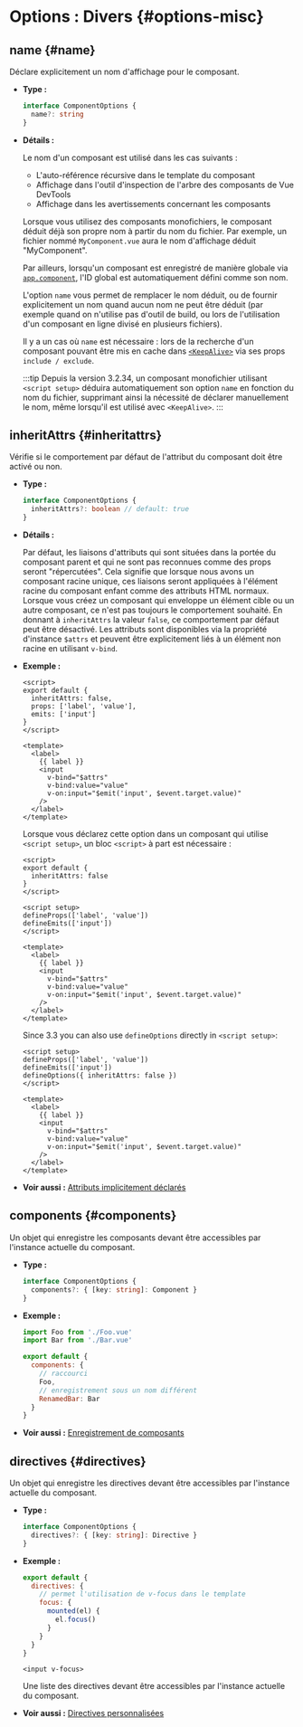 # Options : Divers {#options-misc}

## name {#name}

Déclare explicitement un nom d'affichage pour le composant.

- **Type :**

  ```ts
  interface ComponentOptions {
    name?: string
  }
  ```

- **Détails :**

  Le nom d'un composant est utilisé dans les cas suivants :

  - L'auto-référence récursive dans le template du composant
  - Affichage dans l'outil d'inspection de l'arbre des composants de Vue DevTools
  - Affichage dans les avertissements concernant les composants

  Lorsque vous utilisez des composants monofichiers, le composant déduit déjà son propre nom à partir du nom du fichier. Par exemple, un fichier nommé `MyComponent.vue` aura le nom d'affichage déduit "MyComponent".

  Par ailleurs, lorsqu'un composant est enregistré de manière globale via [`app.component`](/api/application#app-component), l'ID global est automatiquement défini comme son nom.

  L'option `name` vous permet de remplacer le nom déduit, ou de fournir explicitement un nom quand aucun nom ne peut être déduit (par exemple quand on n'utilise pas d'outil de build, ou lors de l'utilisation d'un composant en ligne divisé en plusieurs fichiers).

  Il y a un cas où `name` est nécessaire : lors de la recherche d'un composant pouvant être mis en cache dans [`<KeepAlive>`](/guide/built-ins/keep-alive) via ses props `include / exclude`.

  :::tip
  Depuis la version 3.2.34, un composant monofichier utilisant `<script setup>` déduira automatiquement son option `name` en fonction du nom du fichier, supprimant ainsi la nécessité de déclarer manuellement le nom, même lorsqu'il est utilisé avec `<KeepAlive>`.
  :::

## inheritAttrs {#inheritattrs}

Vérifie si le comportement par défaut de l'attribut du composant doit être activé ou non.

- **Type :**

  ```ts
  interface ComponentOptions {
    inheritAttrs?: boolean // default: true
  }
  ```

- **Détails :**

  Par défaut, les liaisons d'attributs qui sont situées dans la portée du composant parent et qui ne sont pas reconnues comme des props seront "répercutées". Cela signifie que lorsque nous avons un composant racine unique, ces liaisons seront appliquées à l'élément racine du composant enfant comme des attributs HTML normaux. Lorsque vous créez un composant qui enveloppe un élément cible ou un autre composant, ce n'est pas toujours le comportement souhaité. En donnant à `inheritAttrs` la valeur `false`, ce comportement par défaut peut être désactivé. Les attributs sont disponibles via la propriété d'instance `$attrs` et peuvent être explicitement liés à un élément non racine en utilisant `v-bind`.

- **Exemple :**

  <div class="options-api">

  ```vue
  <script>
  export default {
    inheritAttrs: false,
    props: ['label', 'value'],
    emits: ['input']
  }
  </script>

  <template>
    <label>
      {{ label }}
      <input
        v-bind="$attrs"
        v-bind:value="value"
        v-on:input="$emit('input', $event.target.value)"
      />
    </label>
  </template>
  ```

  </div>
  <div class="composition-api">

  Lorsque vous déclarez cette option dans un composant qui utilise `<script setup>`, un bloc `<script>` à part est nécessaire :

  ```vue
  <script>
  export default {
    inheritAttrs: false
  }
  </script>

  <script setup>
  defineProps(['label', 'value'])
  defineEmits(['input'])
  </script>

  <template>
    <label>
      {{ label }}
      <input
        v-bind="$attrs"
        v-bind:value="value"
        v-on:input="$emit('input', $event.target.value)"
      />
    </label>
  </template>
  ```

  Since 3.3 you can also use `defineOptions` directly in `<script setup>`:

  ```vue
  <script setup>
  defineProps(['label', 'value'])
  defineEmits(['input'])
  defineOptions({ inheritAttrs: false })
  </script>

  <template>
    <label>
      {{ label }}
      <input
        v-bind="$attrs"
        v-bind:value="value"
        v-on:input="$emit('input', $event.target.value)"
      />
    </label>
  </template>
  ```

  </div>

- **Voir aussi :** [Attributs implicitement déclarés](/guide/components/attrs)

## components {#components}

Un objet qui enregistre les composants devant être accessibles par l'instance actuelle du composant.

- **Type :**

  ```ts
  interface ComponentOptions {
    components?: { [key: string]: Component }
  }
  ```

- **Exemple :**

  ```js
  import Foo from './Foo.vue'
  import Bar from './Bar.vue'

  export default {
    components: {
      // raccourci
      Foo,
      // enregistrement sous un nom différent
      RenamedBar: Bar
    }
  }
  ```

- **Voir aussi :** [Enregistrement de composants](/guide/components/registration)

## directives {#directives}

Un objet qui enregistre les directives devant être accessibles par l'instance actuelle du composant.

- **Type :**

  ```ts
  interface ComponentOptions {
    directives?: { [key: string]: Directive }
  }
  ```

- **Exemple :**

  ```js
  export default {
    directives: {
      // permet l'utilisation de v-focus dans le template
      focus: {
        mounted(el) {
          el.focus()
        }
      }
    }
  }
  ```

  ```vue-html
  <input v-focus>
  ```

  Une liste des directives devant être accessibles par l'instance actuelle du composant.

- **Voir aussi :** [Directives personnalisées](/guide/reusability/custom-directives)
